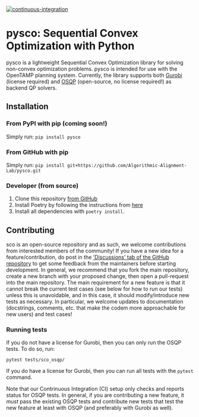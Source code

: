 [![continuous-integration](https://github.com/Algorithmic-Alignment-Lab/pysco/actions/workflows/ci.yaml/badge.svg)](https://github.com/Algorithmic-Alignment-Lab/pysco/actions/workflows/ci.yaml)

# pysco: Sequential Convex Optimization with Python
pysco is a lightweight Sequential Convex Optimization library for solving non-convex optimization problems. pysco is intended for use with the OpenTAMP planning system. Currently, the library supports both [Gurobi](https://www.gurobi.com/) (license required) and [OSQP](https://osqp.org/) (open-source, no license required!) as backend QP solvers.

## Installation
### From PyPI with pip (coming soon!)
Simply run: `pip install pysco`

### From GitHub with pip
Simply run: `pip install git+https://github.com/Algorithmic-Alignment-Lab/pysco.git`

### Developer (from source)
1. Clone this repository [from GitHub](https://github.com/Algorithmic-Alignment-Lab/pysco)
1. Install Poetry by following the instructions from [here](https://python-poetry.org/docs/#installation)
1. Install all dependencies with `poetry install`.

## Contributing
sco is an open-source repository and as such, we welcome contributions from interested members of the community! If you have a new idea for a feature/contribution, do post in the ['Discussions' tab of the GitHub repository](https://github.com/Algorithmic-Alignment-Lab/pysco/discussions) to get some feedback from the maintainers before starting development. In general, we recommend that you fork the main repository, create a new branch with your proposed change, then open a pull-request into the main repository. The main requirement for a new feature is that it cannot break the current test cases (see below for how to run our tests) unless this is unavoidable, and in this case, it should modify/introduce new tests as necessary. In particular, we welcome updates to documentation (docstrings, comments, etc. that make the codem more approachable for new users) and test cases!

### Running tests
If you do not have a license for Gurobi, then you can only run the OSQP tests. To do so, run:
```
pytest tests/sco_osqp/
```
If you do have a license for Gurobi, then you can run all tests with the `pytest` command.

Note that our Contrinuous Integration (CI) setup only checks and reports status for OSQP tests. In general, if you are contributing a new feature, it *must* pass the existing OSQP tests and contribute new tests that test the new feature at least with OSQP (and preferably with Gurobi as well).